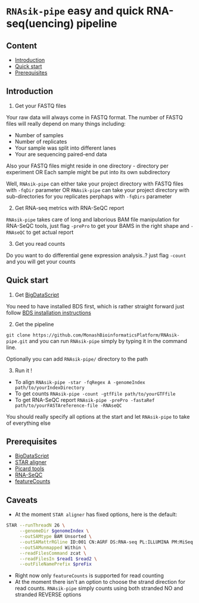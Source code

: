 # `RNAsik-pipe` easy and quick RNA-seq(uencing) pipeline

## Content

- [Introduction](#introduction)
- [Quick start](#quickstart)
- [Prerequisites](#prerequisites)

## Introduction

1. Get your FASTQ files

Your raw data will always come in FASTQ format. The number of FASTQ files will really depend on many things
including:

  - Number of samples 
  - Number of replicates 
  - Your sample was split into different lanes
  - Your are sequencing paired-end data

Also your FASTQ files might reside in one directory - directory per experiment 
OR 
Each sample might be put into its own subdirectory 

Well, `RNAsik-pipe` can either take your project directory with FASTQ files with `-fqDir` parameter
OR `RNAsik-pipe` can take your project directory with sub-directories for you replicates perphaps with 
`-fqDirs` parameter

2. Get RNA-seq metrics with RNA-SeQC report

`RNAsik-pipe` takes care of long and laborious BAM file manipulation for RNA-SeQC tools, just flag 
`-prePro` to get your BAMS in the right shape and `-RNAseQC` to get actual report

3. Get you read counts

Do you want to do differential gene expression analysis..? just flag `-count` and you will get your counts

## Quick start


1. Get [BigDataScript](http://pcingola.github.io/BigDataScript/)

You need to have installed BDS first, which is rather straight forward just follow [BDS installation instructions](http://pcingola.github.io/BigDataScript/download.html)

2. Get the pipeline

`git clone https://github.com/MonashBioinformaticsPlatform/RNAsik-pipe.git` and you can run `RNAsik-pipe`
simply by typing it in the command line. 

Optionally you can add `RNAsik-pipe/` directory to the path 

3. Run it !

- To align `RNAsik-pipe -star -fqRegex A -genomeIndex path/to/yourIndexDirectory` 
- To get counts `RNAsik-pipe -count -gtfFile path/to/yourGTFfile`
- To get RNA-SeQC report `RNAsik-pipe -prePro -fastaRef path/to/yourFASTAreference-file -RNAseQC`

You should really specify all options at the start and let `RNAsik-pipe` to take of everything else

## Prerequisites

- [BigDataScript](http://pcingola.github.io/BigDataScript/download.html)
- [STAR aligner](https://github.com/alexdobin/STAR/releases)
- [Picard tools](http://broadinstitute.github.io/picard/)
- [RNA-SeQC](https://www.broadinstitute.org/cancer/cga/rna-seqc)
- [featureCounts](http://subread.sourceforge.net/)

## Caveats 

- At the moment `STAR aligner` has fixed options, here is the default:

```BASH
STAR --runThreadN 26 \
     --genomeDir $genomeIndex \
     --outSAMtype BAM Unsorted \
     --outSAMattrRGline ID:001 CN:AGRF DS:RNA-seq PL:ILLUMINA PM:MiSeq SM:$uniqueName \
     --outSAMunmapped Within \
     --readFilesCommand zcat \
     --readFilesIn $read1 $read2 \
     --outFileNamePrefix $preFix
```

- Right now only `featureCounts` is supported for read counting
- At the moment there isn't an option to choose the strand direction for read counts. `RNAsik-pipe` simply
counts using both stranded NO and stranded REVERSE options

